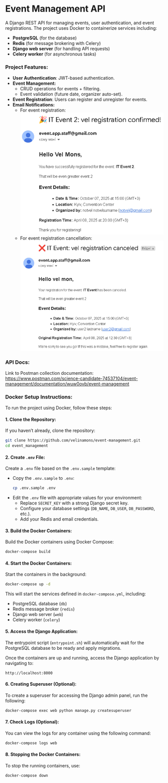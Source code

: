 # **Event Management API**

A Django REST API for managing events, user authentication, and event registrations. The project uses Docker to containerize services including:
- **PostgreSQL** (for the database)
- **Redis** (for message brokering with Celery)
- **Django web server** (for handling API requests)
- **Celery worker** (for asynchronous tasks)


### **Project Features:**
- **User Authentication**: JWT-based authentication.
- **Event Management:**
  - CRUD operations for events + filtering.
  - Event validation (future date, organizer auto-set).
- **Event Registration**: Users can register and unregister for events.
- **Email Notifications:**
  - For event registration:
    ![email_example1.png](images/email_example1.png)
  - For event registration cancellation:
    ![email_example2.png](images/email_example2.png)


### **API Docs:**
Link to Postman collection documentation:
https://www.postman.com/science-candidate-74537104/event-management/documentation/wuw0ovb/event-management


### **Docker Setup Instructions:**

To run the project using Docker, follow these steps:

#### 1. **Clone the Repository:**
   If you haven’t already, clone the repository:
   ```bash
   git clone https://github.com/velinamons/event-management.git
   cd event_management
   ```

#### 2. **Create `.env` File:**
   Create a `.env` file based on the `.env.sample` template:
   - Copy the `.env.sample` to `.env`:
     ```bash
     cp .env.sample .env
     ```
   - Edit the `.env` file with appropriate values for your environment:
     - Replace `SECRET_KEY` with a strong Django secret key.
     - Configure your database settings (`DB_NAME`, `DB_USER`, `DB_PASSWORD`, etc.).
     - Add your Redis and email credentials.

#### 3. **Build the Docker Containers:**
   Build the Docker containers using Docker Compose:
   ```bash
   docker-compose build
   ```

#### 4. **Start the Docker Containers:**
   Start the containers in the background:
   ```bash
   docker-compose up -d
   ```
   This will start the services defined in `docker-compose.yml`, including:
   - PostgreSQL database (`db`)
   - Redis message broker (`redis`)
   - Django web server (`web`)
   - Celery worker (`celery`)

#### 5. **Access the Django Application:**
   The entrypoint script (`entrypoint.sh`) will automatically wait for the PostgreSQL database to be ready and apply migrations.

   Once the containers are up and running, access the Django application by navigating to:
   ```
   http://localhost:8000
   ```

#### 6. **Creating Superuser (Optional):**
   To create a superuser for accessing the Django admin panel, run the following:
   ```bash
   docker-compose exec web python manage.py createsuperuser
   ```

#### 7. **Check Logs (Optional):**
   You can view the logs for any container using the following command:
   ```bash
   docker-compose logs web
   ```

#### 8. **Stopping the Docker Containers:**
   To stop the running containers, use:
   ```bash
   docker-compose down
   ```
